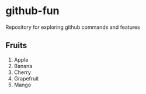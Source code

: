# github-fun
Repository for exploring github commands and features

## Fruits
1. Apple
2. Banana
3. Cherry
4. Grapefruit
5. Mango
